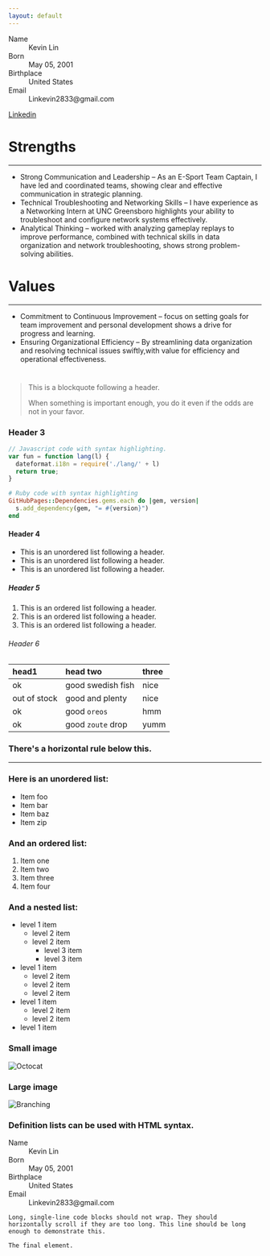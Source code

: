 ```yaml
---
layout: default
---
```

<dl>
<dt>Name</dt>
<dd>Kevin Lin</dd>
<dt>Born</dt>
<dd>May 05, 2001</dd>
<dt>Birthplace</dt>
<dd>United States</dd>
<dt>Email</dt>
<dd>Linkevin2833@gmail.com</dd>
</dl>

[Linkedin]([./linkedin.com/in/kevin-lin-22613b214/](https://www.linkedin.com/in/kevin-lin-22613b214/))


# Strengths
* * *
*  Strong Communication and Leadership – As an E-Sport Team Captain, I have led and coordinated teams,     showing clear and effective communication in strategic planning.
*  Technical Troubleshooting and Networking Skills – I have experience as a Networking Intern at UNC Greensboro highlights your ability to troubleshoot and configure network systems effectively.
*  Analytical Thinking – worked with analyzing gameplay replays to improve performance, combined with technical skills in data organization and network troubleshooting, shows strong problem-solving abilities.

# Values
* * *
*  Commitment to Continuous Improvement – focus on setting goals for team improvement and personal development shows a drive for progress and learning.
*  Ensuring Organizational Efficiency – By streamlining data organization and resolving technical issues swiftly,with value for efficiency and operational effectiveness.

#

> This is a blockquote following a header.
>
> When something is important enough, you do it even if the odds are not in your favor.

### Header 3

```js
// Javascript code with syntax highlighting.
var fun = function lang(l) {
  dateformat.i18n = require('./lang/' + l)
  return true;
}
```

```ruby
# Ruby code with syntax highlighting
GitHubPages::Dependencies.gems.each do |gem, version|
  s.add_dependency(gem, "= #{version}")
end
```

#### Header 4

*   This is an unordered list following a header.
*   This is an unordered list following a header.
*   This is an unordered list following a header.

##### Header 5

1.  This is an ordered list following a header.
2.  This is an ordered list following a header.
3.  This is an ordered list following a header.

###### Header 6

| head1        | head two          | three |
|:-------------|:------------------|:------|
| ok           | good swedish fish | nice  |
| out of stock | good and plenty   | nice  |
| ok           | good `oreos`      | hmm   |
| ok           | good `zoute` drop | yumm  |

### There's a horizontal rule below this.

* * *

### Here is an unordered list:

*   Item foo
*   Item bar
*   Item baz
*   Item zip

### And an ordered list:

1.  Item one
1.  Item two
1.  Item three
1.  Item four

### And a nested list:

- level 1 item
  - level 2 item
  - level 2 item
    - level 3 item
    - level 3 item
- level 1 item
  - level 2 item
  - level 2 item
  - level 2 item
- level 1 item
  - level 2 item
  - level 2 item
- level 1 item

### Small image

![Octocat](https://github.githubassets.com/images/icons/emoji/octocat.png)

### Large image

![Branching](https://guides.github.com/activities/hello-world/branching.png)


### Definition lists can be used with HTML syntax.

<dl>
<dt>Name</dt>
<dd>Kevin Lin</dd>
<dt>Born</dt>
<dd>May 05, 2001</dd>
<dt>Birthplace</dt>
<dd>United States</dd>
<dt>Email</dt>
<dd>Linkevin2833@gmail.com</dd>
</dl>

```
Long, single-line code blocks should not wrap. They should horizontally scroll if they are too long. This line should be long enough to demonstrate this.
```

```
The final element.
```
